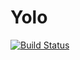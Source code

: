 # Yolo

[![Build Status](https://travis-ci.org/viacheslavokolitiy/yolo.svg?branch=master)](https://travis-ci.org/viacheslavokolitiy/yolo)